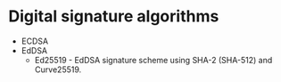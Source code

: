 # Digital signature algorithms

* ECDSA
* EdDSA
    * Ed25519 - EdDSA signature scheme using SHA-2 (SHA-512) and Curve25519.
